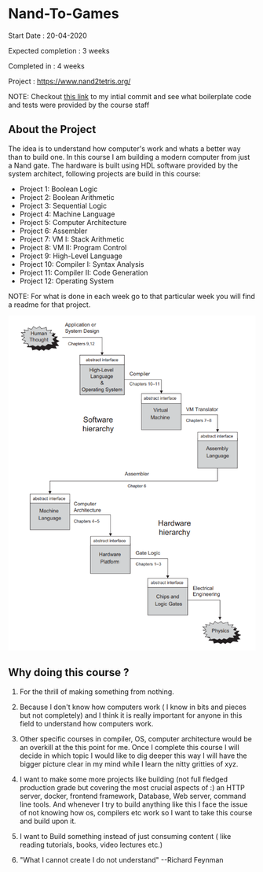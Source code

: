 # Nand-To-Games
  Start Date : 20-04-2020
  
  Expected completion : 3 weeks
  
  Completed in : 4 weeks
  
  Project : https://www.nand2tetris.org/
  
  NOTE: Checkout [this link](https://github.com/sid597/Nand-To-Games/tree/9f95600f7bb752688015713ce4e908fdfeda96bb) to my intial commit and see what boilerplate code and tests were provided by the course staff

 ## About the Project
The idea is to understand how computer's work and whats a better way than to build one. In this course I am building a modern computer from just a Nand gate. The hardware is built using HDL
software provided by the system architect, following projects are build in this course:

* Project 1: Boolean Logic
* Project 2: Boolean Arithmetic
* Project 3: Sequential Logic
* Project 4: Machine Language
* Project 5: Computer Architecture
* Project 6: Assembler
* Project 7: VM I: Stack Arithmetic
* Project 8: VM II: Program Control
* Project 9: High-Level Language
* Project 10: Compiler I: Syntax Analysis
* Project 11: Compiler II: Code Generation
* Project 12: Operating System

NOTE: For what is done in each week go to that particular week you will find a readme for that project. 

![alt text](./projects/assets/projects.png)


## Why doing this course ?

1. For the thrill of making something from nothing.

2. Because I don't know how computers work ( I know in bits and pieces but not completely) and I think it is really important for anyone in this field to understand how computers work. 

3. Other specific courses in compiler, OS, computer architecture would be an overkill at the this point for me. Once I complete this course I will decide in which topic I would like to dig deeper this way I will have the bigger picture clear in my mind while I learn the nitty gritties of xyz.

4. I want to make some more projects like building (not full fledged production grade but covering the most crucial aspects of :) an HTTP server, docker, frontend framework, Database, Web server, command line tools. And whenever I try to build anything like this I face the issue of not knowing how os, compilers etc work so I want to take this course and build upon it.

5. I want to Build something instead of just consuming content ( like reading tutorials, books, video lectures etc.)

6. "What I cannot create I do not understand"     --Richard Feynman

